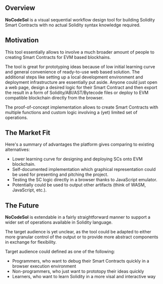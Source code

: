 ## Overview 

**NoCodeSol** is a visual sequential workflow design tool for building Solidity Smart Contracts with no actual Solidity syntax knowledge required. 

## Motivation

This tool essentially allows to involve a much broader amount of people to creating Smart Contracts for EVM based blockhains.

The tool is great for prototyping ideas because of low initial learning curve and general convenience of ready-to-use web based solution. The additional steps like setting up a local development environment and deployment infrastructure are essentially put aside. Anyone could just open a web page, design a desired logic for their Smart Contract and then export the result in a form of Solidity/ABI/AST/Bytecode files or deploy to EVM compatible blockchain directly from the browser.

The proof-of-concept implementation allows to create Smart Contracts with multiple functions and custom logic involving a (yet) limited set of operations.

## The Market Fit

Here's a summary of advantages the platform gives comparing to existing alternatives:

- Lower learning curve for designing and deploying SCs onto EVM blockchain.
- Self-documented implementation which graphical representation could be used for presenting and pitching the project.
- Testing the SC logic directly in a browser thanks to JavaScript emulator.
- Potentially could be used to output other artifacts (think of WASM, JavaScript, etc.).

## The Future

**NoCodeSol** is extendable in a fairly straightforward manner to support a wider set of operations available in Solidity language.

The target audience is yet unclear, as the tool could be adapted to either more granular control of the output or to provide more abstract components in exchange for flexibility. 

Target audience could defined as one of the following:

- Programmers, who want to debug their Smart Contracts quickly in a browser execution environment
- Non-programmers, who just want to prototopy their ideas quickly
- Learners, who want to learn Solidity in a more visal and interactive way